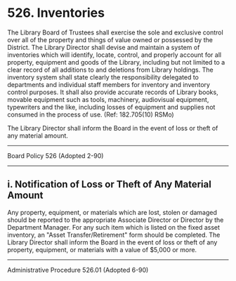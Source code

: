 # 526. Inventories

The Library Board of Trustees shall exercise the sole and exclusive control over all of the property and things of value owned or possessed by the District. The Library Director shall devise and maintain a system of inventories which will identify, locate, control, and properly account for all property, equipment and goods of the Library, including but not limited to a clear record of all additions to and deletions from Library holdings. The inventory system shall state clearly the responsibility delegated to departments and individual staff members for inventory and inventory control purposes. It shall also provide accurate records of Library books, movable equipment such as tools, machinery, audiovisual equipment, typewriters and the like, including losses of equipment and supplies not consumed in the process of use. (Ref: 182.705(10) RSMo)

The Library Director shall inform the Board in the event of loss or theft of any material amount.

---

Board Policy 526 (Adopted 2-90)

---

## i. Notification of Loss or Theft of Any Material Amount

Any property, equipment, or materials which are lost, stolen or damaged should be reported to the appropriate Associate Director or Director by the Department Manager. For any such item which is listed on the fixed asset inventory, an "Asset Transfer/Retirement" form should be completed. The Library Director shall inform the Board in the event of loss or theft of any property, equipment, or materials with a value of \$5,000 or more.

---

Administrative Procedure 526.01 (Adopted 6-90)
